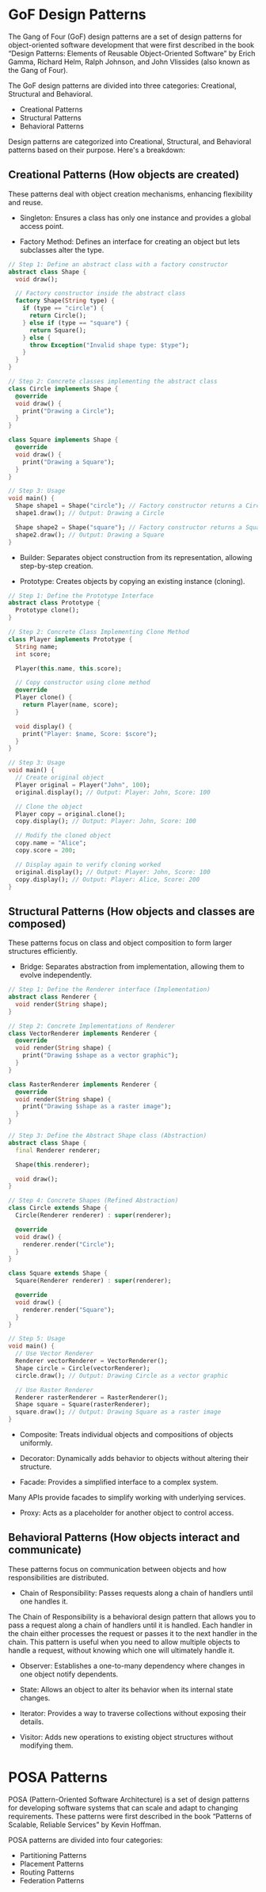 # GoF Design Patterns

The Gang of Four (GoF) design patterns are a set of design patterns for object-oriented software development that were first described in the book “Design Patterns: Elements of Reusable Object-Oriented Software” by Erich Gamma, Richard Helm, Ralph Johnson, and John Vlissides (also known as the Gang of Four).

The GoF design patterns are divided into three categories: Creational, Structural and Behavioral.

- Creational Patterns
- Structural Patterns
- Behavioral Patterns

Design patterns are categorized into Creational, Structural, and Behavioral patterns based on their purpose. Here's a breakdown:

## Creational Patterns (How objects are created)

These patterns deal with object creation mechanisms, enhancing flexibility and reuse.

- Singleton: Ensures a class has only one instance and provides a global access point.

- Factory Method: Defines an interface for creating an object but lets subclasses alter the type.

```dart
// Step 1: Define an abstract class with a factory constructor
abstract class Shape {
  void draw();

  // Factory constructor inside the abstract class
  factory Shape(String type) {
    if (type == "circle") {
      return Circle();
    } else if (type == "square") {
      return Square();
    } else {
      throw Exception("Invalid shape type: $type");
    }
  }
}

// Step 2: Concrete classes implementing the abstract class
class Circle implements Shape {
  @override
  void draw() {
    print("Drawing a Circle");
  }
}

class Square implements Shape {
  @override
  void draw() {
    print("Drawing a Square");
  }
}

// Step 3: Usage
void main() {
  Shape shape1 = Shape("circle"); // Factory constructor returns a Circle
  shape1.draw(); // Output: Drawing a Circle

  Shape shape2 = Shape("square"); // Factory constructor returns a Square
  shape2.draw(); // Output: Drawing a Square
}
```

- Builder: Separates object construction from its representation, allowing step-by-step creation.

- Prototype: Creates objects by copying an existing instance (cloning).

```dart
// Step 1: Define the Prototype Interface
abstract class Prototype {
  Prototype clone();
}

// Step 2: Concrete Class Implementing Clone Method
class Player implements Prototype {
  String name;
  int score;

  Player(this.name, this.score);

  // Copy constructor using clone method
  @override
  Player clone() {
    return Player(name, score);
  }

  void display() {
    print("Player: $name, Score: $score");
  }
}

// Step 3: Usage
void main() {
  // Create original object
  Player original = Player("John", 100);
  original.display(); // Output: Player: John, Score: 100

  // Clone the object
  Player copy = original.clone();
  copy.display(); // Output: Player: John, Score: 100

  // Modify the cloned object
  copy.name = "Alice";
  copy.score = 200;

  // Display again to verify cloning worked
  original.display(); // Output: Player: John, Score: 100
  copy.display(); // Output: Player: Alice, Score: 200
}
```

## Structural Patterns (How objects and classes are composed)

These patterns focus on class and object composition to form larger structures efficiently.

- Bridge: Separates abstraction from implementation, allowing them to evolve independently.

```dart
// Step 1: Define the Renderer interface (Implementation)
abstract class Renderer {
  void render(String shape);
}

// Step 2: Concrete Implementations of Renderer
class VectorRenderer implements Renderer {
  @override
  void render(String shape) {
    print("Drawing $shape as a vector graphic");
  }
}

class RasterRenderer implements Renderer {
  @override
  void render(String shape) {
    print("Drawing $shape as a raster image");
  }
}

// Step 3: Define the Abstract Shape class (Abstraction)
abstract class Shape {
  final Renderer renderer;

  Shape(this.renderer);

  void draw();
}

// Step 4: Concrete Shapes (Refined Abstraction)
class Circle extends Shape {
  Circle(Renderer renderer) : super(renderer);

  @override
  void draw() {
    renderer.render("Circle");
  }
}

class Square extends Shape {
  Square(Renderer renderer) : super(renderer);

  @override
  void draw() {
    renderer.render("Square");
  }
}

// Step 5: Usage
void main() {
  // Use Vector Renderer
  Renderer vectorRenderer = VectorRenderer();
  Shape circle = Circle(vectorRenderer);
  circle.draw(); // Output: Drawing Circle as a vector graphic

  // Use Raster Renderer
  Renderer rasterRenderer = RasterRenderer();
  Shape square = Square(rasterRenderer);
  square.draw(); // Output: Drawing Square as a raster image
}
```

- Composite: Treats individual objects and compositions of objects uniformly.

- Decorator: Dynamically adds behavior to objects without altering their structure.

- Facade: Provides a simplified interface to a complex system.

Many APIs provide facades to simplify working with underlying services.

- Proxy: Acts as a placeholder for another object to control access.


## Behavioral Patterns (How objects interact and communicate)

These patterns focus on communication between objects and how responsibilities are distributed.


- Chain of Responsibility: Passes requests along a chain of handlers until one handles it.

The Chain of Responsibility is a behavioral design pattern that allows you to pass a request along a chain of handlers until it is handled. Each handler in the chain either processes the request or passes it to the next handler in the chain. This pattern is useful when you need to allow multiple objects to handle a request, without knowing which one will ultimately handle it.

- Observer: Establishes a one-to-many dependency where changes in one object notify dependents.

- State: Allows an object to alter its behavior when its internal state changes.

- Iterator: Provides a way to traverse collections without exposing their details.

- Visitor: Adds new operations to existing object structures without modifying them.

# POSA Patterns

POSA (Pattern-Oriented Software Architecture) is a set of design patterns for developing software systems that can scale and adapt to changing requirements. These patterns were first described in the book “Patterns of Scalable, Reliable Services” by Kevin Hoffman.

POSA patterns are divided into four categories:

- Partitioning Patterns
- Placement Patterns
- Routing Patterns
- Federation Patterns